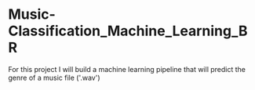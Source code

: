 # Music-Classification_Machine_Learning_BR
For this project I will build a machine learning pipeline that will predict the genre of a music file ('.wav')
